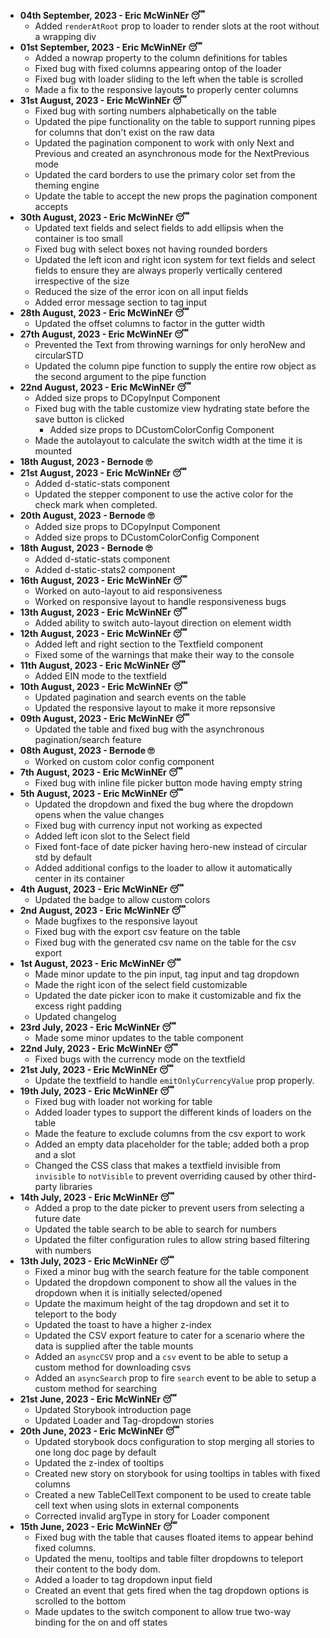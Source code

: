 - **04th September, 2023 - Eric McWinNEr 😴**
  - Added `renderAtRoot` prop to loader to render slots at the root without a wrapping div
- **01st September, 2023 - Eric McWinNEr 😴**
  - Added a nowrap property to the column definitions for tables
  - Fixed bug with fixed columns appearing ontop of the loader
  - Fixed bug with loader sliding to the left when the table is scrolled
  - Made a fix to the responsive layouts to properly center columns
- **31st August, 2023 - Eric McWinNEr 😴**
  - Fixed bug with sorting numbers alphabetically on the table
  - Updated the pipe functionality on the table to support running pipes for columns that don't exist on the raw data
  - Updated the pagination component to work with only Next and Previous and created an asynchronous mode for the NextPrevious mode
  - Updated the card borders to use the primary color set from the theming engine
  - Update the table to accept the new props the pagination component accepts
- **30th August, 2023 - Eric McWinNEr 😴**
  - Updated text fields and select fields to add ellipsis when the container is too small
  - Fixed bug with select boxes not having rounded borders
  - Updated the left icon and right icon system for text fields and select fields to ensure they are always properly vertically centered irrespective of the size
  - Reduced the size of the error icon on all input fields
  - Added error message section to tag input
- **28th August, 2023 - Eric McWinNEr 😴**
  - Updated the offset columns to factor in the gutter width
- **27th August, 2023 - Eric McWinNEr 😴**
  - Prevented the Text from throwing warnings for only heroNew and circularSTD
  - Updated the column pipe function to supply the entire row object as the second argument to the pipe function
- **22nd August, 2023 - Eric McWinNEr 😴**
  - Added size props to DCopyInput Component
  - Fixed bug with the table customize view hydrating state before the save button is clicked
    - Added size props to DCustomColorConfig Component
  - Made the autolayout to calculate the switch width at the time it is mounted
- **18th August, 2023 - Bernode 🙄**
- **21st August, 2023 - Eric McWinNEr 😴**
  - Added d-static-stats component
  - Updated the stepper component to use the active color for the check mark when completed.
- **20th August, 2023 - Bernode 🙄**
  - Added size props to DCopyInput Component
  - Added size props to DCustomColorConfig Component
- **18th August, 2023 - Bernode 🙄**
  - Added d-static-stats component
  - Added d-static-stats2 component
- **16th August, 2023 - Eric McWinNEr 😴**
  - Worked on auto-layout to aid responsiveness
  - Worked on responsive layout to handle responsiveness bugs
- **13th August, 2023 - Eric McWinNEr 😴**
  - Added ability to switch auto-layout direction on element width
- **12th August, 2023 - Eric McWinNEr 😴**
  - Added left and right section to the Textfield component
  - Fixed some of the warnings that make their way to the console
- **11th August, 2023 - Eric McWinNEr 😴**
  - Added EIN mode to the textfield
- **10th August, 2023 - Eric McWinNEr 😴**
  - Updated pagination and search events on the table
  - Updated the responsive layout to make it more repsonsive
- **09th August, 2023 - Eric McWinNEr 😴**
  - Updated the table and fixed bug with the asynchronous pagination/search feature
- **08th August, 2023 - Bernode 🙄**
  - Worked on custom color config component
- **7th August, 2023 - Eric McWinNEr 😴**
  - Fixed bug with inline file picker button mode having empty string
- **5th August, 2023 - Eric McWinNEr 😴**
  - Updated the dropdown and fixed the bug where the dropdown opens when the value changes
  - Fixed bug with currency input not working as expected
  - Added left icon slot to the Select field
  - Fixed font-face of date picker having hero-new instead of circular std by default
  - Added additional configs to the loader to allow it automatically center in its container
- **4th August, 2023 - Eric McWinNEr 😴**
  - Updated the badge to allow custom colors
- **2nd August, 2023 - Eric McWinNEr 😴**
  - Made bugfixes to the responsive layout
  - Fixed bug with the export csv feature on the table
  - Fixed bug with the generated csv name on the table for the csv export
- **1st August, 2023 - Eric McWinNEr 😴**
  - Made minor update to the pin input, tag input and tag dropdown
  - Made the right icon of the select field customizable
  - Updated the date picker icon to make it customizable and fix the excess right padding
  - Updated changelog
- **23rd July, 2023 - Eric McWinNEr 😴**
  - Made some minor updates to the table component
- **22nd July, 2023 - Eric McWinNEr 😴**
  - Fixed bugs with the currency mode on the textfield
- **21st July, 2023 - Eric McWinNEr 😴**
  - Update the textfield to handle `emitOnlyCurrencyValue` prop properly.
- **19th July, 2023 - Eric McWinNEr 😴**
  - Fixed bug with loader not working for table
  - Added loader types to support the different kinds of loaders on the table
  - Made the feature to exclude columns from the csv export to work
  - Added an empty data placeholder for the table; added both a prop and a slot
  - Changed the CSS class that makes a textfield invisible from `invisible` to `notVisible` to prevent overriding
    caused by other third-party libraries
- **14th July, 2023 - Eric McWinNEr 😴**
  - Added a prop to the date picker to prevent users from selecting a future date
  - Updated the table search to be able to search for numbers
  - Updated the filter configuration rules to allow string based filtering with numbers
- **13th July, 2023 - Eric McWinNEr 😴**
  - Fixed a minor bug with the search feature for the table component
  - Updated the dropdown component to show all the values in the dropdown when it is initially selected/opened
  - Update the maximum height of the tag dropdown and set it to teleport to the body
  - Updated the toast to have a higher z-index
  - Updated the CSV export feature to cater for a scenario where the data is supplied after the table mounts
  - Added an `asyncCSV` prop and a `csv` event to be able to setup a custom method for downloading csvs
  - Added an `asyncSearch` prop to fire `search` event to be able to setup a custom method for searching
- **21st June, 2023 - Eric McWinNEr 😴**
  - Updated Storybook introduction page
  - Updated Loader and Tag-dropdown stories
- **20th June, 2023 - Eric McWinNEr 😴**
  - Updated storybook docs configuration to stop merging all stories to one long doc page by default
  - Updated the z-index of tooltips
  - Created new story on storybook for using tooltips in tables with fixed columns
  - Created a new TableCellText component to be used to create table cell text when using slots in external components
  - Corrected invalid argType in story for Loader component
- **15th June, 2023 - Eric McWinNEr 😴**
  - Fixed bug with the table that causes floated items to appear behind fixed columns.
  - Updated the menu, tooltips and table filter dropdowns to teleport their content to the body dom.
  - Added a loader to tag dropdown input field
  - Created an event that gets fired when the tag dropdown options is scrolled to the bottom
  - Made updates to the switch component to allow true two-way binding for the on and off states
